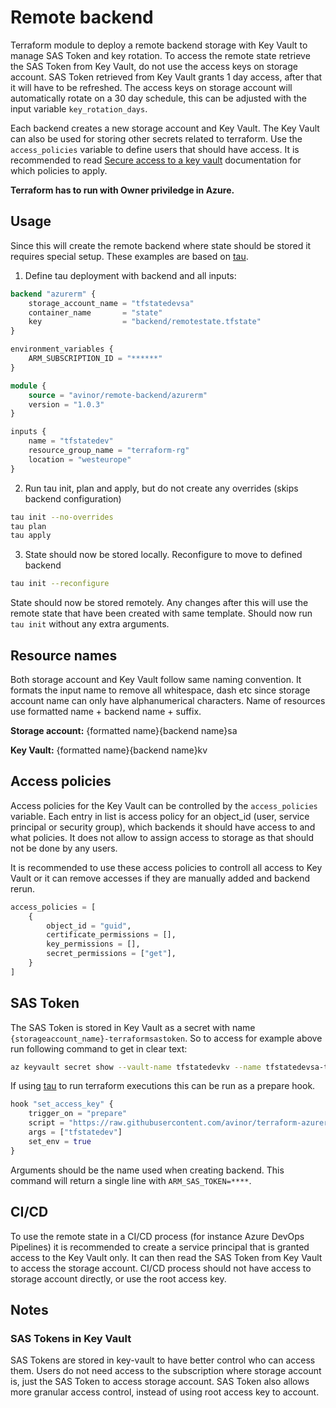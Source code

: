# Remote backend

Terraform module to deploy a remote backend storage with Key Vault to manage SAS Token and key rotation. To access the remote state retrieve the SAS Token from Key Vault, do not use the access keys on storage account. SAS Token retrieved from Key Vault grants 1 day access, after that it will have to be refreshed. The access keys on storage account will automatically rotate on a 30 day schedule, this can be adjusted with the input variable `key_rotation_days`.

Each backend creates a new storage account and Key Vault. The Key Vault can also be used for storing other secrets related to terraform. Use the `access_policies` variable to define users that should have access. It is recommended to read [Secure access to a key vault](https://docs.microsoft.com/en-us/azure/key-vault/key-vault-secure-your-key-vault) documentation for which policies to apply.

**Terraform has to run with Owner priviledge in Azure.**

## Usage

Since this will create the remote backend where state should be stored it requires special setup. These examples are based on [tau](https://github.com/avinor/tau).

1. Define tau deployment with backend and all inputs:

```terraform
backend "azurerm" {
    storage_account_name = "tfstatedevsa"
    container_name       = "state"
    key                  = "backend/remotestate.tfstate"
}

environment_variables {
    ARM_SUBSCRIPTION_ID = "******"
}

module {
    source = "avinor/remote-backend/azurerm"
    version = "1.0.3"
}

inputs {
    name = "tfstatedev"
    resource_group_name = "terraform-rg"
    location = "westeurope"
}
```

2. Run tau init, plan and apply, but do not create any overrides (skips backend configuration)

```bash
tau init --no-overrides
tau plan
tau apply
```

3. State should now be stored locally. Reconfigure to move to defined backend

```bash
tau init --reconfigure
```

State should now be stored remotely. Any changes after this will use the remote state that have been created with same template. Should now run `tau init` without any extra arguments.

## Resource names

Both storage account and Key Vault follow same naming convention. It formats the input name to remove all whitespace, dash etc since storage account name can only have alphanumerical characters. Name of resources use formatted name + backend name + suffix.

**Storage account:** {formatted name}{backend name}sa

**Key Vault:** {formatted name}{backend name}kv

## Access policies

Access policies for the Key Vault can be controlled by the `access_policies` variable. Each entry in list is access policy for an object_id (user, service principal or security group), which backends it should have access to and what policies. It does not allow to assign access to storage as that should not be done by any users.

It is recommended to use these access policies to controll all access to Key Vault or it can remove accesses if they are manually added and backend rerun.

```terraform
access_policies = [
    {
        object_id = "guid",
        certificate_permissions = [],
        key_permissions = [],
        secret_permissions = ["get"],
    }
]
```

## SAS Token

The SAS Token is stored in Key Vault as a secret with name `{storageaccount_name}-terraformsastoken`. So to access for example above run following command to get in clear text:

```bash
az keyvault secret show --vault-name tfstatedevkv --name tfstatedevsa-terraformsastoken --query value -o tsv
```

If using [tau](https://github.com/avinor/tau) to run terraform executions this can be run as a prepare hook.

```terraform
hook "set_access_key" {
    trigger_on = "prepare"
    script = "https://raw.githubusercontent.com/avinor/terraform-azurerm-remote-backend/master/set-access-keys.sh"
    args = ["tfstatedev"]
    set_env = true
}
```

Arguments should be the name used when creating backend. This command will return a single line with `ARM_SAS_TOKEN=****`.

## CI/CD

To use the remote state in a CI/CD process (for instance Azure DevOps Pipelines) it is recommended to create a service principal that is granted access to the Key Vault only. It can then read the SAS Token from Key Vault to access the storage account. CI/CD process should not have access to storage account directly, or use the root access key.

## Notes

### SAS Tokens in Key Vault

SAS Tokens are stored in key-vault to have better control who can access them. Users do not need access to the subscription where storage account is, just the SAS Token to access storage account. SAS Token also allows more granular access control, instead of using root access key to account.
